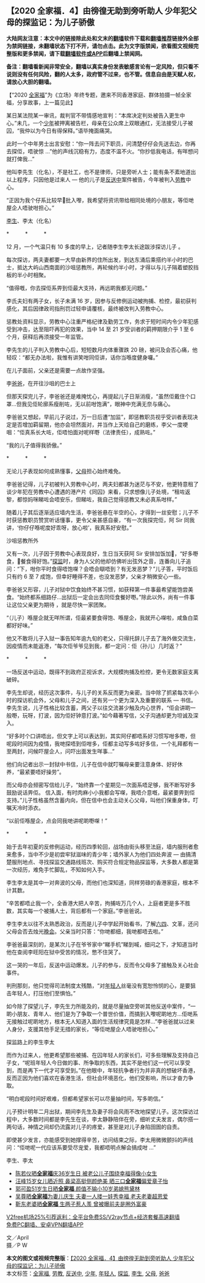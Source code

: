  <h2>【2020 全家福．4】由徬徨无助到旁听助人 少年犯父母的探监记：为儿子骄傲</h2> <p class="notice"><b>大陆网友注意：本文中的链接除此处和文末的<a href="https://github.com/bannedbook/fanqiang" >翻墙</a>软件下载和<a href="https://github.com/killgcd/justmysocks/blob/master/README.md">翻墙推荐</a>链接外全部为禁网链接，未翻墙状态下打不开，请勿点击。此为文字版禁闻，欲看图文视频完整版和更多禁闻，请下载<a href="https://github.com/bannedbook/fanqiang">翻墙软件或APP</a>后翻墙上禁闻网。</p><p>备注：翻墙看新闻非常安全，翻墙以真实身份发表敏感言论有一定风险，但只看不说则没有任何风险，翻的人太多，政府管不过来，也不管。信息自由是天赋人权，请放心大胆的翻墙。</b></p>  <div class="entry">  <p>【“2020 <a href="https://www.bannedbook.org/bnews/tag/%E5%85%A8%E5%AE%B6%E7%A6%8F/" class="st_tag internal_tag" rel="tag" title="标签 全家福 下的日志">全家福</a>”为《立场》年终专题，邀来不同香港家庭、群体拍摄一帧全家福，分享故事，上一篇见此】</p> <p>某日某法院某一审讯，裁判官不带情感地宣判：“本席决定判处被告入更生中心。”未几，一个<a href="https://www.bannedbook.org/bnews/tag/%E5%B0%91%E5%B9%B4/" class="st_tag internal_tag" rel="tag" title="标签 少年 下的日志">少年</a>被押离被告栏，母亲在公众席上双眼通红，无法接受儿子被囚，“我仲以为今日有得保释。”语毕掩面痛哭。</p> <p>此时一个中年男士出言安慰：“你一阵去问下职员，问清楚仔仔会先送去边，你再去探佢，唔驶惊 …”他的声线沉稳有力，态度不温不火。“你抄低我电话，有咩想问就打俾我…”</p> <p>他叫李先生（化名），不是社工，也不是律师，只是旁听人士；能有条不紊地道出以上程序，只因他是过来人 — 他的儿子是<a href="https://www.bannedbook.org/bnews/tag/%E5%8F%8D%E9%80%81%E4%B8%AD/" class="st_tag internal_tag" rel="tag" title="标签 反送中 下的日志">反送中</a>案件被告，今年被判入<a href="https://www.bannedbook.org/bnews/tag/%E5%8A%B3%E6%95%99/" class="st_tag internal_tag" rel="tag" title="标签 劳教 下的日志">劳教</a>中心。</p> <p>“正因为我个仔系比较早𠮶批入嚟，我希望将资讯带给相同处境的小朋友，等佢哋屋企人唔驶咁担心。”</p> <p><a href="https://www.bannedbook.org/bnews/tag/%e6%9d%8e%e7%94%9f/" class="st_tag internal_tag" rel="tag" title="标签 李生 下的日志">李生</a>、李太（化名）</p> <p>*　　　*　　　*</p> <p>12 月，一个气温只有 10 多度的早上，记者随李生李太长途跋涉探访儿子 。</p> <p>每次探访，两夫妻都要一大早由新界的住所出发，到达东涌后乘搭约半小时的巴士，抵达大屿山西南面的沙咀惩教所，再轮候约半小时，才得以与儿子隔着塑胶挡板的半小时相聚。</p> <p>“值得嘅，你去探佢系畀到佢最大支持，再远啲我都无问题。”</p> <p>李氏夫妇有两子女，长子未满 16 岁，因参与反修例运动被拘捕、检控，最初获判感化，其后因律政司指刑罚过轻申请覆核，最终被改判入劳教中心。</p> <p>惩教处资料显示，劳教中心注重严格纪律及勤劳工作，务求于短时间内令少年犯感受到冲击，达至阻吓再犯的效果，当中 14 至 21 岁受训者的羁押期限介乎 1 至 6 个月，获释后再须接受一年监管。</p>  <p>李先生的儿子判入劳教中心后，短短数月内体重骤跌 20 磅，被问及会否心痛，他轻叹：“都无办法啦，我惟有讲笑咁同佢讲，话你当喺度健身囉。”</p> <p>在儿子面前，父亲还是需要一点故作坚强。</p> <p>李<a href="https://www.bannedbook.org/bnews/tag/%e7%88%b8%e7%88%b8/" class="st_tag internal_tag" rel="tag" title="标签 爸爸 下的日志">爸爸</a>，在开往沙咀的巴士上</p> <p>但那天探完儿子，李爸爸还是难掩忧心，再提起儿子日渐消瘦，“虽然佢戴住个口罩…但我见佢轮廓系瘦削咗，无以前咁饱满”，眼神中充满无奈与痛心。</p> <p>李爸爸又想起，早前儿子说过，万一日后遭“加监”，即惩教职员视乎受训者表现决定是否增加羁留期，他亦会坦然面对，并当作上天给自己的磨练，李父一度哽咽：“佢真系长大咗，佢唔怕面对呢样嘢（法律责任），成熟咗。”</p> <p>“我的儿子值得我骄傲。”</p> <p>*　　　*　　　*</p> <p>无论儿子表现如何成熟懂事，<a href="https://www.bannedbook.org/bnews/tag/%e7%88%b6%e6%af%8d/" class="st_tag internal_tag" rel="tag" title="标签 父母 下的日志">父母</a>担心始终难免。</p> <p>李爸爸记得，儿子初被判入劳教中心时，两夫妇都甚为迷茫与不安，他更特意租了谈少年犯在劳教中心遭遇的港产片《同囚》来看，只求想像儿子处境，“租咗返黎，都惊妈咪睇咗会唔安乐，但睇咗，我自己觉得惩教又未必真系咁样。”</p> <p>随着儿子其后逐渐适应墙内生活，李爸爸悬在半空的心，才得到一丝安慰；儿子不时获惩教职员赞赏听话懂事，更令父亲甚感自豪，“有一次我探完佢，阿 Sir 同我讲，‘你仔仔喺呢度好乖呀，放心啦’，我真系好安慰。”</p> <p>沙咀惩教所外</p> <p>又有一次，儿子因于劳教中心表现良好，生日当天获阿 Sir 安排加饭加𩠌，“好多嘢食，𠮶餐食得好饱。”<a href="https://www.bannedbook.org/bnews/tag/%e6%8e%a2%e7%9b%91/" class="st_tag internal_tag" rel="tag" title="标签 探监 下的日志">探监</a>时，身为人父的他却仿佛听出弦外之音，连番向儿子追问：“下，咁你平时食得唔饱㗎？会唔会瞓唔到？有无发恶梦？”儿子答，平时饭后只有约 6 至 7 成饱，但幸好睡得不差，也没发恶梦，父亲才稍微安心一些。</p>  <p>李爸爸又形容，儿子对狱中饮食始终不甚习惯，如获释第一件事最希望能饱尝美食。“始终都系细路仔…出狱后一定会出去同佢食餐好嘢。”除此以外，尚有一件事让这位父亲更为期待 ，就是尽快一家团聚。</p> <p>“（儿子）喺屋企就无咩所谓，佢最紧要食得饱、喺屋企，我就开心㗎啦，咸鱼白菜都好好味。”</p> <p>他又不敢将儿子入狱一事告知年逾九旬的老父，只得托辞儿子去了海外做交流生，因疫情而未能返港，“每次佢爷爷见到我，都一定问：佢（孙儿）几时返？”</p> <p>*　　　*　　　*</p> <p>一场反送中运动，既得不到政府正视诉求，大规模拘捕及检控，更令无数家庭支离破碎。</p> <p>李先生却说，经历这次事件，与儿子的关系反而更为亲密。当中除了抓紧每次半小时的探访机会外，父母和儿子之间，还有另一个更为深入及重要的联系 — 书信。李先生说，儿子性格比较含蓄，两父子以往交流甚少触及内心世界，“佢会讲啲一般嘢，玩呀，打波，因为佢好钟意打波。”如今藉著写信，父子沟通却更为坦诚及深入。</p> <p>“好多时个口讲唔出，但文字上可以表达到，其实阿仔都唔系好习惯写咁多嘢，但呢段时间因为疫情，我哋探唔到佢咁多，佢都主动写多咗好多信，一个礼拜都有一至两封，问候吓屋企人，问吓出面发生咩事…”</p> <p>他们向记者出示一封狱中书信，儿子在信中就叮嘱母亲要注意身体、好好休养，“最紧要唔好操劳”。</p> <p>而父母亦会频密写信给儿子，“始终靠一个星期见一次面系唔足够，我不断写好多鼓励说话畀佢。 信入面，有时肉麻小小我都会写㗎，我唔介意嘅，最紧要畀到佢支持。”儿子性格虽然含蓄内向，但在信中也会主动关心父母，叫他们保重身体，叮嘱天冷时添衣。</p> <p>“以前佢喺屋企，点会同我哋讲呢啲嘢㗎！”</p> <p>*　　　*　　　*</p> <p>始于去年初夏的反修例运动，经历四季轮回，战场由街头移至法庭，墙内服刑者愈来愈多，当中不少是初尝牢狱滋味的青少年；墙外家人为他们四处奔波 — 由搞清楚服刑地点、寻找探监交通路线班次、购买符合规定物品探监等，大多数人都是第一次经历，难免手忙脚乱，不知如何入手。</p>  <p>李生李太是其中一对奔波的父母，而他们也深知道，同样劳碌的香港家庭，根本不计其数。</p> <p>“辛苦都唔止我一个，全香港大把人辛苦，拘捕咗万几个人，上庭者更是多不胜数，其实每一个被捕人士，背后都有一个家庭。”李爸爸说。</p> <p>李生李太以往不太熟悉政治，反而是儿子中学起开始看书，了解<span class='wp_keywordlink'><a href="https://www.bannedbook.org/forum2/topic2509.html" title="《中国六四真相》" target="_blank">六四</a></span>、文革，还问父母会否去烛光<span class='wp_keywordlink_affiliate'><a href="https://zh-cn.shenyunperformingarts.org/" title="晚会" target="_blank">晚会</a></span>。父亲当时只答：“你哋都细，我哋都唔去啦。”</p> <p>李爸爸最深刻的，是某次儿子在爷爷家中“睇手机”睇到喊，细问之下，才知道当时他在查阅李旺阳在狱中受苦的情况，憋不住哭了。</p> <p>这一哭的一年后，反送中运动爆发。儿子的参与，反而令父母多了接触及关心社会事件。</p> <p>判刑那刻，他只觉得司法制度太残酷，“对<a href="https://www.bannedbook.org/bnews/tag/%e5%b9%b4%e8%bd%bb%e4%ba%ba/" class="st_tag internal_tag" rel="tag" title="标签 年轻人 下的日志">年轻人</a>丝毫没有宽恕怜悯的心，是要狙击年轻人，打压他们至惧怕。”</p> <p>如今除了探望儿子，李先生力所能及的，就是尽量抽空旁听其他反送中案件，“一啲小朋友、青年人、他们是为了争取一个普世价值，而搞到入嚟呢啲地方…佢哋系无接触过呢啲地方，根本无人知道入面的生活规律究竟是怎样…”李爸爸就以过来人身分，支援其他手足无措的家长，“等佢哋屋企人唔驶咁担心。”</p> <p>探监路上的李生李太</p> <p>而作为过来人，他更希望那些被捕、在囚年轻人的家长们，可多些理解及支持自己子女，“呢班年轻人今日做的事、所争取的东西，其实不是他们这一代可以享受到，而是再下一代才可享受到。”在他眼中，年轻抗争者行为并非真的想破坏香港，反而正因为他们喜欢在香港生活，但社会环境恶化，他们受影响，所以才奋力争取。</p> <p>“明白呢段时间好艰难，但都希望家长可以尽量抽时间，写多啲信。”</p> <p>儿子预计明年二月出狱，期间李先生及妻子将会风雨不改地探望儿子。这次探访过程中，大多数时间都是李先生在谈，李太静静陪伴在旁，细听丈夫发言，偶尔搭一两句话，神情之间却仍流露对儿子的疼爱，甚至是对儿子身陷囹圄的自责。</p> <p>即使甚少发言，亦能感受到她撑得辛苦，访问结束之际，李太用微微颤抖的声线问：“佢哋呢一代应该系要受尽宠爱，我都唔明点解会搞成咁 &#8230;”</p>  <p>李生、李太</p> <ul class='op-related-articles' title='相关阅读'> <li><a href='https://www.bannedbook.org/bnews/yule/20201216/1448396.html' target='_blank'>陈若仪晒<b>全家福</b>庆36岁生日 被老公儿子围绕幸福得像小女生</a></li> <li><a href='https://www.bannedbook.org/bnews/yule/20201130/1439246.html' target='_blank'>汪峰15岁女儿晒近照 鼻梁高挺侧颜绝美 晒三口<b>全家福</b>偏爱章子怡</a></li> <li><a href='https://www.bannedbook.org/bnews/yule/20201129/1438875.html' target='_blank'>郭可盈51岁生日晒<b>全家福</b> 颜值不输小10岁弟媳熊黛林</a></li> <li><a href='https://www.bannedbook.org/bnews/yule/20201012/1412082.html' target='_blank'>吴尊晒<b>全家福</b>为妻儿庆生 夫妻一人搂一娃秀幸福 老夫老妻超恩爱</a></li> <li><a href='https://www.bannedbook.org/bnews/yule/20201010/1411103.html' target='_blank'>靳东老婆晒<b>全家福</b> 生两子惹人羡 曾被曝前夫是圈外富豪</a></li> </ul> <p class="texttj"> <a href="https://www.bannedbook.org/forum23/topic22702.html" target="_blank">V2free机场25%引荐返利：全平台免费SS/V2ray节点+经济套餐高速翻墙</a><br/> <a href="https://github.com/bannedbook/fanqiang/wiki/%E7%A6%81%E9%97%BB%E7%BD%91%E5%AE%89%E5%8D%93%E7%BF%BB%E5%A2%99%E6%96%B0%E9%97%BBAPP" target="_blank">免费PC翻墙、安卓VPN翻墙APP</a></p><p>文／April<br /> 摄／P W</p><a name='sharetosocial'></a>       <div><b>本文的图文或视频完整版</b>：<a href='https://www.bannedbook.org/bnews/comments/20201223/1453030.html'>【2020 全家福．4】由徬徨无助到旁听助人 少年犯父母的探监记：为儿子骄傲</a></div>  </div><!--END ENTRY--> <div class="postfooter"> <div>本文标签：<a href="https://www.bannedbook.org/bnews/tag/%E5%85%A8%E5%AE%B6%E7%A6%8F/" rel="tag">全家福</a>, <a href="https://www.bannedbook.org/bnews/tag/%E5%8A%B3%E6%95%99/" rel="tag">劳教</a>, <a href="https://www.bannedbook.org/bnews/tag/%E5%8F%8D%E9%80%81%E4%B8%AD/" rel="tag">反送中</a>, <a href="https://www.bannedbook.org/bnews/tag/%E5%B0%91%E5%B9%B4/" rel="tag">少年</a>, <a href="https://www.bannedbook.org/bnews/tag/%e5%b9%b4%e8%bd%bb%e4%ba%ba/" rel="tag">年轻人</a>, <a href="https://www.bannedbook.org/bnews/tag/%e6%8e%a2%e7%9b%91/" rel="tag">探监</a>, <a href="https://www.bannedbook.org/bnews/tag/%e6%9d%8e%e7%94%9f/" rel="tag">李生</a>, <a href="https://www.bannedbook.org/bnews/tag/%e7%88%b6%e6%af%8d/" rel="tag">父母</a>, <a href="https://www.bannedbook.org/bnews/tag/%e7%88%b8%e7%88%b8/" rel="tag">爸爸</a></div>  </div><!--END POSTFOOTER--> 